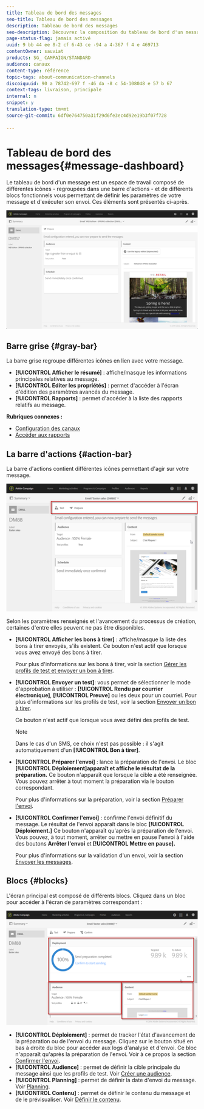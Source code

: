 ```yaml
---
title: Tableau de bord des messages
seo-title: Tableau de bord des messages
description: Tableau de bord des messages
seo-description: Découvrez la composition du tableau de bord d'un message, notamment la barre d'actions et les différents blocs fonctionnels.
page-status-flag: jamais activé
uuid: 9 bb 44 ee 8-2 cf 6-43 ce -94 a 4-367 f 4 e 469713
contentOwner: sauviat
products: SG_ CAMPAIGN/STANDARD
audience: canaux
content-type: référence
topic-tags: about-communication-channels
discoiquuid: 90 a 78742-697 f -46 da -8 c 54-108048 e 57 b 67
context-tags: livraison, principale
internal: n
snippet: y
translation-type: tm+mt
source-git-commit: 6df0e764750a31f29d6fe3ec4d92e19b3f07f728

---
```



# Tableau de bord des messages{#message-dashboard}

Le tableau de bord d'un message est un espace de travail composé de différentes icônes - regroupées dans une barre d'actions - et de différents blocs fonctionnels vous permettant de définir les paramètres de votre message et d'exécuter son envoi. Ces éléments sont présentés ci-après.

![](assets/delivery_dashboard_2.png)

## Barre grise {#gray-bar}

La barre grise regroupe différentes icônes en lien avec votre message.

* **[!UICONTROL Afficher le résumé]** : affiche/masque les informations principales relatives au message.
* **[!UICONTROL Editer les propriétés]** : permet d'accéder à l'écran d'édition des paramètres avancés du message.
* **[!UICONTROL Rapports]** : permet d'accéder à la liste des rapports relatifs au message.

**Rubriques connexes :**

* [Configuration des canaux](../../administration/using/about-channel-configuration.md)
* [Accéder aux rapports](../../reporting/using/about-dynamic-reports.md)

## La barre d'actions {#action-bar}

La barre d'actions contient différentes icônes permettant d'agir sur votre message.

![](assets/delivery_dashboard_4.png)

Selon les paramètres renseignés et l'avancement du processus de création, certaines d'entre elles peuvent ne pas être disponibles.

* **[!UICONTROL Afficher les bons à tirer]** : affiche/masque la liste des bons à tirer envoyés, s'ils existent. Ce bouton n'est actif que lorsque vous avez envoyé des bons à tirer.

   Pour plus d'informations sur les bons à tirer, voir la section [Gérer les profils de test et envoyer un bon à tirer](../../sending/using/managing-test-profiles-and-sending-proofs.md).

* **[!UICONTROL Envoyer un test]**: vous permet de sélectionner le mode d'approbation à utiliser : **[!UICONTROL Rendu par courrier électronique]**, **[!UICONTROL Preuve]** ou les deux pour un courriel. Pour plus d'informations sur les profils de test, voir la section [Envoyer un bon à tirer](../../sending/using/managing-test-profiles-and-sending-proofs.md#sending-proofs).

   Ce bouton n'est actif que lorsque vous avez défini des profils de test.

   >[!NOTE]
   >
   >Dans le cas d'un SMS, ce choix n'est pas possible : il s'agit automatiquement d'un **[!UICONTROL Bon à tirer]**.

* **[!UICONTROL Préparer l'envoi]** : lance la préparation de l'envoi. Le bloc **[!UICONTROL Déploiement]apparaît et affiche le résultat de la préparation.** Ce bouton n'apparaît que lorsque la cible a été renseignée. Vous pouvez arrêter à tout moment la préparation via le bouton correspondant.

   Pour plus d'informations sur la préparation, voir la section [Préparer l'envoi](../../sending/using/preparing-the-send.md).

* **[!UICONTROL Confirmer l'envoi]** : confirme l'envoi définitif du message. Le résultat de l'envoi apparaît dans le bloc **[!UICONTROL Déploiement.]** Ce bouton n'apparaît qu'après la préparation de l'envoi. Vous pouvez, à tout moment, arrêter ou mettre en pause l'envoi à l'aide des boutons **Arrêter l'envoi** et **[!UICONTROL Mettre en pause].**

   Pour plus d'informations sur la validation d'un envoi, voir la section [Envoyer les messages](../../sending/using/confirming-the-send.md).

## Blocs {#blocks}

L'écran principal est composé de différents blocs. Cliquez dans un bloc pour accéder à l'écran de paramètres correspondant :

![](assets/delivery_dashboard_3.png)

* **[!UICONTROL Déploiement]** : permet de tracker l'état d'avancement de la préparation ou de l'envoi du message. Cliquez sur le bouton situé en bas à droite du bloc pour accéder aux logs d'analyse et d'envoi. Ce bloc n'apparaît qu'après la préparation de l'envoi. Voir à ce propos la section [Confirmer l'envoi](../../sending/using/confirming-the-send.md).
* **[!UICONTROL Audience]** : permet de définir la cible principale du message ainsi que les profils de test. Voir [Créer une audience](../../audiences/using/creating-audiences.md).
* **[!UICONTROL Planning]** : permet de définir la date d'envoi du message. Voir [Planning](../../sending/using/about-scheduling-messages.md).
* **[!UICONTROL Contenu]** : permet de définir le contenu du message et de le prévisualiser. Voir [Définir le contenu](../../designing/using/designing-content-in-adobe-campaign.md).

